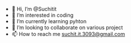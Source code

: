 - 👋 Hi, I’m @Suchitit
- 👀 I’m interested in coding 
- 🌱 I’m currently learning pyhton
- 💞️ I’m looking to collaborate on various project
- 📫 How to reach me suchit.it.3093@gmail.com

<!---
Suchitit/Suchitit is a ✨ special ✨ repository because its `README.md` (this file) appears on your GitHub profile.
You can click the Preview link to take a look at your changes.
--->
